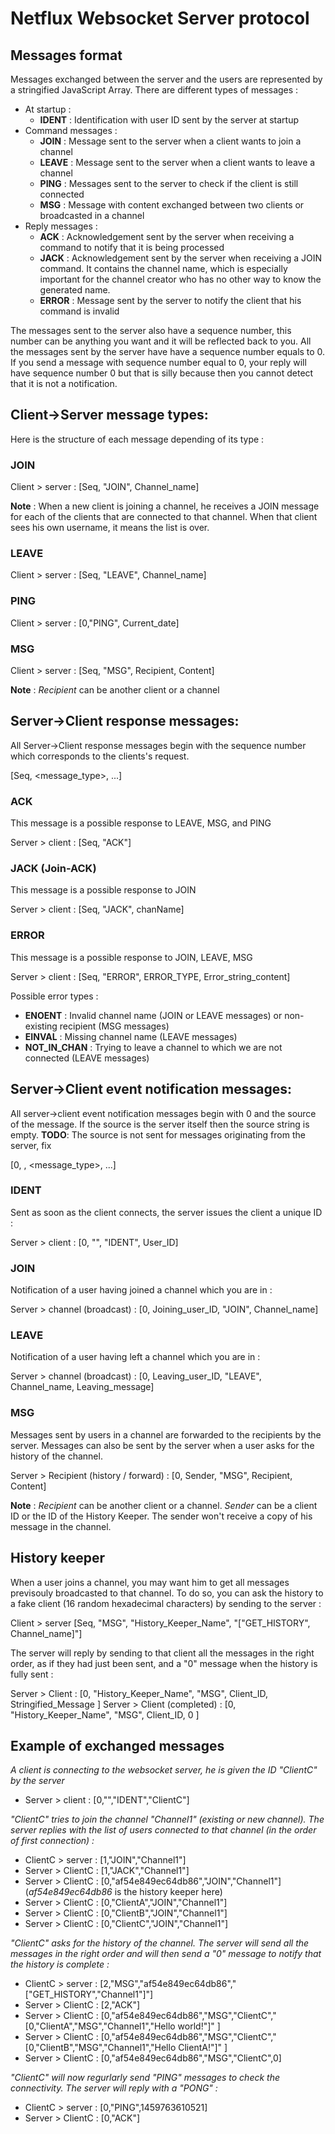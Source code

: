 # Netflux Websocket Server protocol

## Messages format

Messages exchanged between the server and the users are represented by a stringified JavaScript Array. There are different types of messages :

* At startup :
    * **IDENT** : Identification with user ID sent by the server at startup
* Command messages :
    * **JOIN** : Message sent to the server when a client wants to join a channel
    * **LEAVE** : Message sent to the server when a client wants to leave a channel
    * **PING** : Messages sent to the server to check if the client is still connected
    * **MSG** : Message with content exchanged between two clients or broadcasted in a channel
* Reply messages :
    * **ACK** : Acknowledgement sent by the server when receiving a command to notify that it is being processed
    * **JACK** : Acknowledgement sent by the server when receiving a JOIN command. It contains the channel name, which is especially important for the channel creator who has no other way to know the generated name.
    * **ERROR** : Message sent by the server to notify the client that his command is invalid

The messages sent to the server also have a sequence number, this number can be anything you want and it will be reflected back to you. All the messages sent by the server have have a sequence number equals to 0. If you send a message with sequence number equal to 0, your reply will have sequence number 0 but that is silly because then you cannot detect that it is not a notification.

## Client->Server message types:

Here is the structure of each message depending of its type :

### **JOIN**

Client > server : [Seq, "JOIN", Channel_name]

__Note__ : When a new client is joining a channel, he receives a JOIN message for each of the clients that are connected to that channel. When that client sees his own username, it means the list is over.

### **LEAVE**

Client > server : [Seq, "LEAVE", Channel_name]

### **PING**

Client > server : [0,"PING", Current_date]

### **MSG**

Client > server : [Seq, "MSG", Recipient, Content]

__Note__ : *Recipient* can be another client or a channel

## Server->Client response messages:

All Server->Client response messages begin with the sequence number which corresponds to the clients's request.

[Seq, <message_type>, ...]

### **ACK**

This message is a possible response to LEAVE, MSG, and PING

Server > client : [Seq, "ACK"]

### **JACK (Join-ACK)**

This message is a possible response to JOIN

Server > client : [Seq, "JACK", chanName]

### **ERROR**

This message is a possible response to JOIN, LEAVE, MSG

Server > client : [Seq, "ERROR", ERROR_TYPE, Error_string_content]

Possible error types :
* **ENOENT** : Invalid channel name (JOIN or LEAVE messages) or non-existing recipient (MSG messages)
* **EINVAL** : Missing channel name (LEAVE messages)
* **NOT_IN_CHAN** : Trying to leave a channel to which we are not connected (LEAVE messages)

## Server->Client event notification messages:

All server->client event notification messages begin with 0 and the source of the message. If the source is the server itself then the source string is empty. **TODO**: The source is not sent for messages originating from the server, fix

[0, <source>, <message_type>, ...]

### **IDENT**

Sent as soon as the client connects, the server issues the client a unique ID :

Server > client : [0, "", "IDENT", User_ID]

### **JOIN**

Notification of a user having joined a channel which you are in :

Server > channel (broadcast) : [0, Joining_user_ID, "JOIN", Channel_name]

### **LEAVE**

Notification of a user having left a channel which you are in :

Server > channel (broadcast) : [0, Leaving_user_ID, "LEAVE", Channel_name, Leaving_message]

### **MSG**

Messages sent by users in a channel are forwarded to the recipients by the server. Messages can also be sent by the server when a user asks for the history of the channel.

Server > Recipient (history / forward) : [0, Sender, "MSG", Recipient, Content]

__Note__ : *Recipient* can be another client or a channel. *Sender* can be a client ID or the ID of the History Keeper. The sender won't receive a copy of his message in the channel.

## History keeper

When a user joins a channel, you may want him to get all messages previsouly broadcasted to that channel. To do so, you can ask the history to a fake client (16 random hexadecimal characters) by sending to the server :

Client > server [Seq, "MSG", "History_Keeper_Name", "[\"GET_HISTORY\", Channel_name]"]

The server will reply by sending to that client all the messages in the right order, as if they had just been sent, and a "0" message when the history is fully sent :

Server > Client : [0, "History_Keeper_Name", "MSG", Client_ID, Stringified_Message ]
Server > Client (completed) : [0, "History_Keeper_Name", "MSG", Client_ID, 0 ]

## Example of exchanged messages

*A client is connecting to the websocket server, he is given the ID "ClientC" by the server*

* Server > client : [0,"","IDENT","ClientC"]

*"ClientC" tries to join the channel "Channel1" (existing or new channel). The server replies with the list of users connected to that channel (in the order of first connection) :*

* ClientC > server : [1,"JOIN","Channel1"]
* Server > ClientC : [1,"JACK","Channel1"]
* Server > ClientC : [0,"af54e849ec64db86","JOIN","Channel1"] \(*af54e849ec64db86* is the history keeper here)
* Server > ClientC : [0,"ClientA","JOIN","Channel1"]
* Server > ClientC : [0,"ClientB","JOIN","Channel1"]
* Server > ClientC : [0,"ClientC","JOIN","Channel1"]

*"ClientC" asks for the history of the channel. The server will send all the messages in the right order and will then send a "0" message to notify that the history is complete :*

* ClientC > server : [2,"MSG","af54e849ec64db86","[\"GET_HISTORY\",\"Channel1\"]"]
* Server > ClientC : [2,"ACK"]
* Server > ClientC : [0,"af54e849ec64db86","MSG","ClientC","[0,\"ClientA\",\"MSG\",\"Channel1\",\"Hello world!\"]" ]
* Server > ClientC : [0,"af54e849ec64db86","MSG","ClientC","[0,\"ClientB\",\"MSG\",\"Channel1\",\"Hello ClientA!\"]" ]
* Server > ClientC : [0,"af54e849ec64db86","MSG","ClientC",0]

*"ClientC" will now regurlarly send "PING" messages to check the connectivity. The server will reply with a "PONG" :*

* ClientC > server : [0,"PING",1459763610521]
* Server > ClientC : [0,"ACK"]
